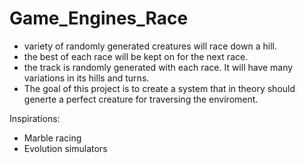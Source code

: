 # Game_Engines_Race

- variety of randomly generated creatures will race down a hill. 
- the best of each race will be kept on for the next race. 
- the track is randomly generated with each race. It will have many variations in its hills and turns. 
- The goal of this project is to create a system that in theory should generte a perfect creature for traversing the enviroment.

Inspirations:

- Marble racing
- Evolution simulators


